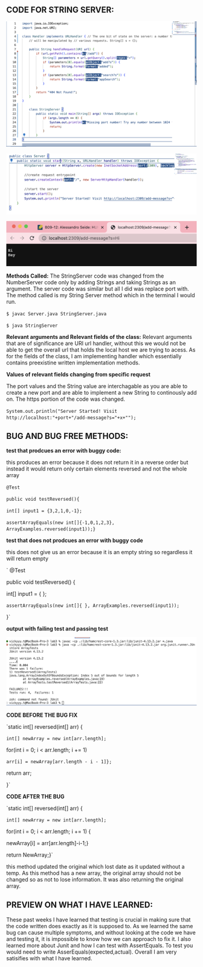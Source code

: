 **CODE FOR STRING SERVER:**
------------------------

![Image](Codeforlab.png)

![Image](Servercode.png)

![Image](Proofforlab.png)

**Methods Called:**
 The StringServer code was changed from the NumberServer code only by adding Strings and taking Strings as an argument. The server code was similar but all I did was replace port with. The method called is my String Server method which in the terminal I would run.


`$ javac Server.java StringServer.java`

`$ java StringServer`

**Relevant arguments and Relevant fields of the class:**
Relevant arguments that are of significance are URI url handler, without this we would not be able to get the overall url that holds the local host we are trying to acess. As for the fields of the class, I am implementing handler which essentially contains preexistine written implementation methods.


**Values of relevant fields changing from specific request**

The port values and the String value are interchagable as you are able to create a new port and are able to implement a new String to continously add on. The https portion of the code was changed.

`System.out.println("Server Started! Visit http://localhost:"+port+"/add-message?s="+x+"");`



**BUG AND BUG FREE METHODS:**
-----------------------------

**test that prodcues an error with buggy code:**

this produces an error because it does not return it in a reverse order but instead it would return only certain elements reversed and not the whole array



`@Test`

`public void testReversed(){`

 `int[] input1 = {3,2,1,0,-1};`
 
 `assertArrayEquals(new int[]{-1,0,1,2,3}, ArrayExamples.reversed(input1));}`

**test that does not prodcues an error with buggy code**

this does not give us an error because it is an empty string so regardless it will return empty


` @Test

  public void testReversed() {

   int[] input1 = { };
   
    assertArrayEquals(new int[]{ }, ArrayExamples.reversed(input1));
  }`

**output with failing test and passing test**


![Image](testforlab.png)

**CODE BEFORE THE BUG FIX**


`static int[] reversed(int[] arr) {

    int[] newArray = new int[arr.length];
    
   for(int i = 0; i < arr.length; i += 1)
    
    arr[i] = newArray[arr.length - i - 1]};
     
   return arr;
  
 }`


**CODE AFTER THE BUG**


`static int[] reversed(int[] arr) {

    int[] newArray = new int[arr.length];
    
   for(int i = 0; i < arr.length; i += 1) {
  
   newArray[i] = arr[arr.length]-i-1;}
   
   return NewArray;}`
   
this method updated the original which lost date as it updated without a temp. As this method has a new array, the original array should not be changed so as not to lose information. It was also returning the original array. 


**PREVIEW ON WHAT I HAVE LEARNED:**
-----------------------------------

These past weeks I have learned that testing is crucial in making sure that the code written does exactly as it is supposed to. As we learned the same bug can cause multiple symptoms, and without looking at the code we have and testing it, it is impossible to know how we can approach to fix it. I also learned more about Junit and how I can test with AssertEquals. To test you would need to write AsserEquals(expected,actual). Overall I am very satisifies with what I have learned. 
 



